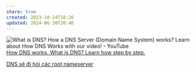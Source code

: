 ```yaml
---
share: true
created: 2023-10-24T18:26
updated: 2024-06-30T20:46
---
```

![What is DNS? How a DNS Server (Domain Name System) works? Learn about How DNS Works with our video! - YouTube](https://youtu.be/3eqEl6scOvw)
[How DNS works. What is DNS? Learn how step by step.](https://howdns.works/)

[DNS sẽ đi hỏi các root nameserver](./DNS%20s%E1%BA%BD%20%C4%91i%20h%E1%BB%8Fi%20c%C3%A1c%20root%20nameserver.md)